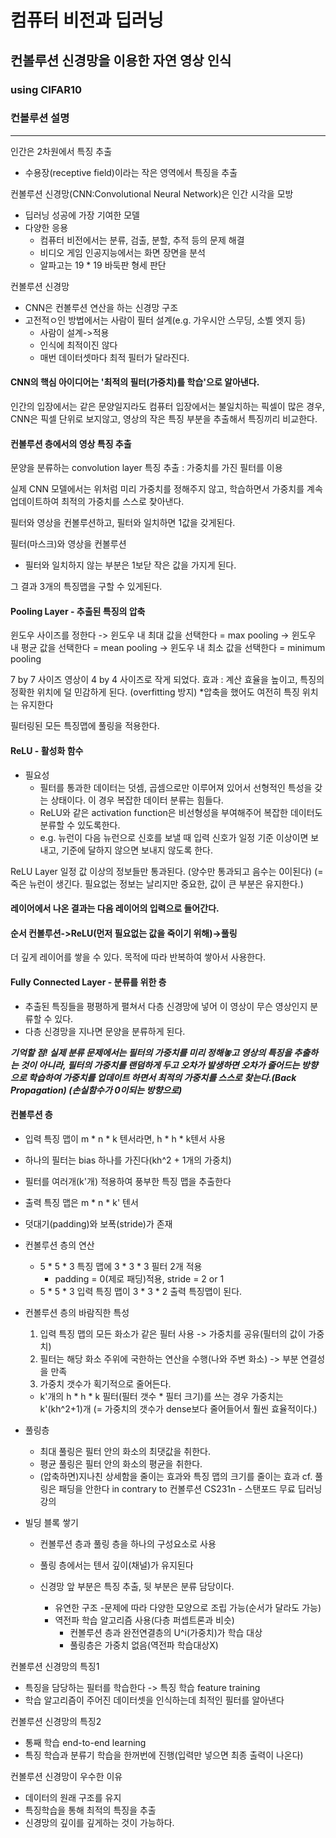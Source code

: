 # 컴퓨터 비전과 딥러닝

## 컨볼루션 신경망을 이용한 자연 영상 인식
### using CIFAR10

### 컨볼루션 설명
---
인간은 2차원에서 특징 추출
- 수용장(receptive field)이라는 작은 영역에서 특징을 추출

컨볼루션 신경망(CNN:Convolutional Neural Network)은 인간 시각을 모방
- 딥러닝 성공에 가장 기여한 모델
- 다양한 응용
  - 컴퓨터 비전에서는 분류, 검출, 분할, 추적 등의 문제 해결
  - 비디오 게임 인공지능에서는 화면 장면을 분석
  - 알파고는 19 * 19 바둑판 형세 판단

컨볼루션 신경망
- CNN은 컨볼루션 연산을 하는 신경망 구조
- 고전적ㅇ인 방법에서는 사람이 필터 설계(e.g. 가우시안 스무딩, 소벨 엣지 등)
  - 사람이 설계->적용
  - 인식에 최적이진 않다
  - 매번 데이터셋마다 최적 필터가 달라진다.
 
#### CNN의 핵심 아이디어는 '최적의 필터(가중치)를 학습'으로 알아낸다.

인간의 입장에서는 같은 문양일지라도 컴퓨터 입장에서는 불일치하는 픽셀이 많은 경우,
CNN은 픽셀 단위로 보지않고, 영상의 작은 특징 부분을 추출해서 특징끼리 비교한다.

#### 컨볼루션 층에서의 영상 특징 추출
문양을 분류하는 convolution layer
특징 추출 : 가중치를 가진 필터를 이용

실제 CNN 모델에서는 위처럼 미리 가중치를 정해주지 않고, 학습하면서 가중치를 계속 업데이트하여 최적의 가중치를 스스로 찾아낸다.

필터와 영상을 컨볼루션하고, 필터와 일치하면 1값을 갖게된다.

필터(마스크)와 영상을 컨볼루션
  - 필터와 일치하지 않는 부분은 1보닫 작은 값을 가지게 된다.

그 결과 3개의 특징맵을 구할 수 있게된다.

#### Pooling Layer - 추출된 특징의 압축
윈도우 사이즈를 정한다
-> 윈도우 내 최대 값을 선택한다 = max pooling
-> 윈도우 내 평균 값을 선택한다 = mean pooling
-> 윈도우 내 최소 값을 선택한다 = minimum pooling

7 by 7 사이즈 영상이 4 by 4 사이즈로 작게 되었다.
효과 : 계산 효율을 높이고, 특징의 정확한 위치에 덜 민감하게 된다. (overfitting 방지)
*압축을 했어도 여전히 특징 위치는 유지한다

필터링된 모든 특징맵에 풀링을 적용한다.

#### ReLU - 활성화 함수
- 필요성
  - 필터를 통과한 데이터는 덧셈, 곱셈으로만 이루어져 있어서 선형적인 특성을 갖는 상태이다. 이 경우 복잡한 데이터 분류는 힘들다.
  - ReLU와 같은 activation function은 비선형성을 부여해주어 복잡한 데이터도 분류할 수 있도록한다.
  - e.g. 뉴런이 다음 뉴런으로 신호를 보낼 때 입력 신호가 일정 기준 이상이면 보내고, 기준에 달하지 않으면 보내지 않도록 한다.
 
ReLU Layer
일정 값 이상의 정보들만 통과된다. (양수만 통과되고 음수는 0이된다) (=죽은 뉴런이 생긴다. 필요없는 정보는 날리지만 중요한, 값이 큰 부분은 유지한다.)

#### 레이어에서 나온 결과는 다음 레이어의 입력으로 들어간다.
#### 순서 컨볼루션->ReLU(먼저 필요없는 값을 죽이기 위해)->풀링
더 깊게 레이어를 쌓을 수 있다. 목적에 따라 반복하여 쌓아서 사용한다.

#### Fully Connected Layer - 분류를 위한 층
- 추출된 특징들을 평평하게 펼쳐서 다층 신경망에 넣어 이 영상이 무슨 영상인지 분류할 수 있다.
- 다층 신경망을 지나면 문양을 분류하게 된다.

***기억할 점!
실제 분류 문제에서는 필터의 가중치를 미리 정해놓고 영상의 특징을 추출하는 것이 아니라, 필터의 가중치를 랜덤하게 두고 오차가 발생하면 오차가 줄어드는 방향으로 학습하여 가중치를 업데이트 하면서 최적의 가중치를 스스로 찾는다.(Back Propagation) (손실함수가 0이되는 방향으로)***

#### 컨볼루션 층
- 입력 특징 맵이 m * n * k 텐서라면, h * h * k텐서 사용
- 하나의 필터는 bias 하나를 가진다(kh^2 + 1개의 가중치)
- 필터를 여러개(k'개) 적용하여 풍부한 특징 맵을 추출한다
- 출력 특징 맵은 m * n * k' 텐서
- 덧대기(padding)와 보폭(stride)가 존재

- 컨볼루션 층의 연산
  - 5 * 5 * 3 특징 맵에 3 * 3 * 3 필터 2개 적용
     - padding = 0(제로 패딩)적용, stride = 2 or 1
  - 5 * 5 * 3 입력 특징 맵이 3 * 3 * 2 출력 특징맵이 된다.

- 컨볼루션 층의 바람직한 특성
  1. 입력 특징 맵의 모든 화소가 같은 필터 사용 -> 가중치를 공유(필터의 값이 가중치)
  2. 필터는 해당 화소 주위에 국한하는 연산을 수행(나와 주변 화소) -> 부분 연결성을 만족
  3. 가중치 갯수가 획기적으로 줄어든다.
    - k'개의 h * h * k 필터(필터 갯수 * 필터 크기)를 쓰는 경우 가중치는 k'(kh^2+1)개 (= 가중치의 갯수가 dense보다 줄어들어서 훨씬 효율적이다.)

- 풀링층
  - 최대 풀링은 필터 안의 화소의 최댓값을 취한다.
  - 평균 풀링은 필터 안의 화소의 평균을 취한다.
  - (압축하면)지나친 상세함을 줄이는 효과와 특징 맵의 크기를 줄이는 효과
    cf. 풀링은 패딩을 안한다 in contrary to 컨볼루션
    CS231n - 스탠포드 무료 딥러닝 강의

- 빌딩 블록 쌓기
  - 컨볼루션 층과 풀링 층을 하나의 구성요소로 사용
  - 풀링 층에서는 텐서 깊이(채널)가 유지된다
  - 신경망 앞 부분은 특징 추출, 뒷 부분은 분류 담당이다.

    - 유연한 구조
      -문제에 따라 다양한 모양으로 조립 가능(순서가 달라도 가능)
    - 역전파 학습 알고리즘 사용(다층 퍼셉트론과 비슷)
      - 컨볼루션 층과 완전연결층의 U^i(가중치)가 학습 대상
      - 풀링층은 가중치 없음(역전파 학습대상X)
        
컨볼루션 신경망의 특징1
- 특징을 담당하는 필터를 학습한다 -> 특징 학습 feature training
- 학습 알고리즘이 주어진 데이터셋을 인식하는데 최적인 필터를 알아낸다

컨볼루션 신경망의 특징2
- 통째 학습 end-to-end learning
- 특징 학습과 분류기 학습을 한꺼번에 진행(입력만 넣으면 최종 출력이 나온다)

컨볼루션 신경망이 우수한 이유
- 데이터의 원래 구조를 유지
- 특징학습을 통해 최적의 특징을 추출
- 신경망의 깊이를 깊게하는 것이 가능하다.

    
